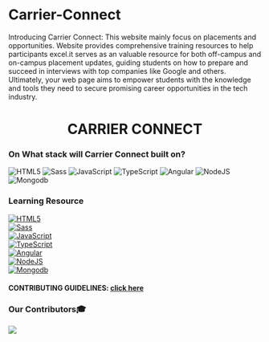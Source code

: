 # Carrier-Connect
Introducing Carrier Connect: This website mainly focus on placements and opportunities. Website provides comprehensive training resources to help participants excel.it serves as an valuable resource for both off-campus and on-campus placement updates, guiding students on how to prepare and succeed in interviews with top companies like Google and others. Ultimately, your web page aims to empower students with the knowledge and tools they need to secure promising career opportunities in the tech industry.
<div align="center">
<h1>CARRIER CONNECT</h1>
</div>

### On What stack will Carrier Connect built on?
![HTML5](https://img.shields.io/badge/html5-%23E34F26.svg?style=for-the-badge&logo=html5&logoColor=white)
![Sass](https://img.shields.io/badge/Sass-%23ff69b4.svg?style=for-the-badge&logo=Sass&logoColor=white)
![JavaScript](https://img.shields.io/badge/javascript-%23323330.svg?style=for-the-badge&logo=javascript&logoColor=%23F7DF1E)
![TypeScript](https://img.shields.io/badge/TypeScript-%230073ec.svg?style=for-the-badge&logo=TypeScript&logoColor=white)
![Angular](https://img.shields.io/badge/Angular-%23ff0000.svg?style=for-the-badge&logo=Angular&logoColor=white)
![NodeJS](https://img.shields.io/badge/node.js-6DA55F?style=for-the-badge&logo=node.js&logoColor=white)
![Mongodb](https://img.shields.io/badge/Mongodb-%2347A248.svg?style=for-the-badge&logo=Mongodb&logoColor=white)
### Learning Resource
<a href="https://developer.mozilla.org/en-US/docs/Web/HTML">![HTML5](https://img.shields.io/badge/html5-%23E34F26.svg?style=for-the-badge&logo=html5&logoColor=white)</a><br>
<a href="https://sass-lang.com/guide/">![Sass](https://img.shields.io/badge/Sass-%23ff69b4.svg?style=for-the-badge&logo=Sass&logoColor=white)</a><br>
<a href="https://developer.mozilla.org/en-US/docs/Web/JavaScript">![JavaScript](https://img.shields.io/badge/javascript-%23323330.svg?style=for-the-badge&logo=javascript&logoColor=%23F7DF1E)</a><br>
<a href="https://devdocs.io/typescript/">![TypeScript](https://img.shields.io/badge/TypeScript-%230073ec.svg?style=for-the-badge&logo=TypeScript&logoColor=white)</a><br>
<a href="https://angular.io/docs">![Angular](https://img.shields.io/badge/Angular-%23ff0000.svg?style=for-the-badge&logo=Angular&logoColor=white)</a><br>
<a href="https://www.w3schools.com/nodejs/">![NodeJS](https://img.shields.io/badge/node.js-6DA55F?style=for-the-badge&logo=node.js&logoColor=white)</a><br>
<a href="https://www.javatpoint.com/mongodb-tutorial">![Mongodb](https://img.shields.io/badge/Mongodb-%2347A248.svg?style=for-the-badge&logo=Mongodb&logoColor=white)</a><br>

#### CONTRIBUTING GUIDELINES: [click here](./CONTRIBUTING.md)
### Our Contributors🎓
<a href="https://github.com/Malleboina-Paramesh/Carrier-Connect/graphs/contributors">
    <img src="https://contrib.rocks/image?repo=Malleboina-Paramesh/Carrier-Connect" />
</a>

